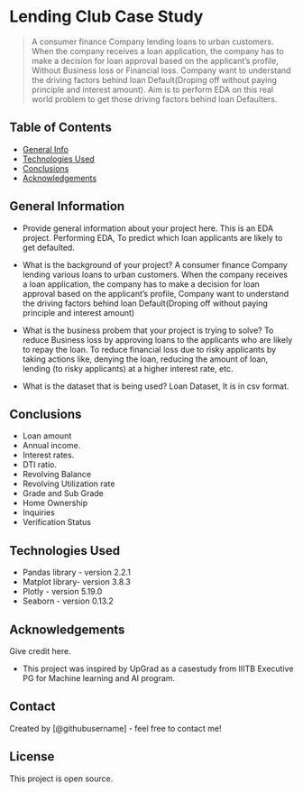 # Lending Club Case Study
>  A consumer finance Company lending loans to urban customers. When the company receives a loan application, the company has to make a decision for loan approval based on the applicant’s profile, Without Business loss or Financial loss. Company want to understand the driving factors behind loan Default(Droping off without paying principle and interest amount). Aim is to perform EDA on this real world problem to get those driving factors behind loan Defaulters.


## Table of Contents
* [General Info](#general-information)
* [Technologies Used](#technologies-used)
* [Conclusions](#conclusions)
* [Acknowledgements](#acknowledgements)

<!-- You can include any other section that is pertinent to your problem -->

## General Information
- Provide general information about your project here.
This is an EDA project. Performing EDA, To predict which loan applicants are likely to get defaulted.

- What is the background of your project?
 A consumer finance Company lending various loans to urban customers. When the company receives a loan application, the company has to make a decision for loan approval based on the applicant’s profile, Company want to understand the driving factors behind loan Default(Droping off without paying principle and interest amount)

- What is the business probem that your project is trying to solve?
To reduce Business loss by approving loans to the applicants who are likely to repay the loan.
To reduce financial loss due to risky applicants by taking actions like, denying the loan, reducing the amount of loan, lending (to risky applicants) at a higher interest rate, etc.

- What is the dataset that is being used?
Loan Dataset, It is in csv  format.

<!-- You don't have to answer all the questions - just the ones relevant to your project. -->

## Conclusions
- Loan amount
- Annual income.
- Interest rates.
- DTI ratio.
- Revolving Balance
- Revolving Utilization rate
- Grade and Sub Grade
- Home Ownership
- Inquiries
- Verification Status

<!-- You don't have to answer all the questions - just the ones relevant to your project. -->


## Technologies Used
- Pandas library - version 2.2.1
- Matplot library- version 3.8.3
- Plotly - version 5.19.0
- Seaborn - version 0.13.2

<!-- As the libraries versions keep on changing, it is recommended to mention the version of library used in this project -->

## Acknowledgements
Give credit here.
- This project was inspired by UpGrad as a casestudy from IIITB Executive PG for Machine learning and AI program.

## Contact
Created by [@githubusername] - feel free to contact me!

## License
This project is open source.
